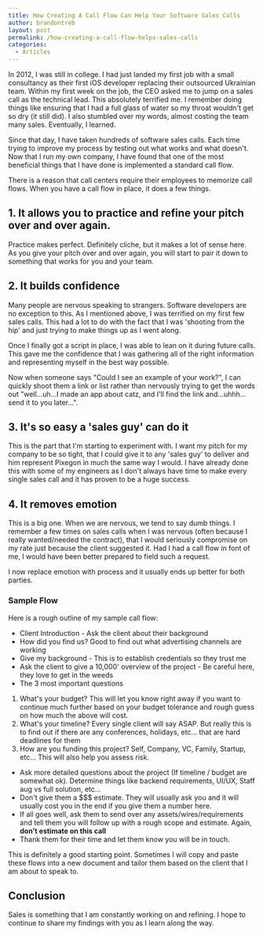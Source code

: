 ```yaml
---
title: How Creating A Call Flow Can Help Your Software Sales Calls
author: brandontreb
layout: post
permalink: /how-creating-a-call-flow-helps-sales-calls
categories:
  - Articles
---
```

 
In 2012, I was still in college. I had just landed my first job with a small consultancy as their first iOS developer replacing their outsourced Ukrainian team. Within my first week on the job, the CEO asked me to jump on a sales call as the technical lead.  This absolutely terrified me.  I remember doing things like ensuring that I had a full glass of water so my throat wouldn't get so dry (it still did).  I also stumbled over my words, almost costing the team many sales.  Eventually, I learned.

Since that day, I have taken hundreds of software sales calls.  Each time trying to improve my process by testing out what works and what doesn't.  Now that I run my own company, I have found that one of the most beneficial things that I have done is implemented a standard call flow.

There is a reason that call centers require their employees to memorize call flows.  When you have a call flow in place, it does a few things. 

## 1. It allows you to practice and refine your pitch over and over again. 

Practice makes perfect.  Definitely cliche, but it makes a lot of sense here. As you give your pitch over and over again, you will start to pair it down to something that works for you and your team.

## 2. It builds confidence

Many people are nervous speaking to strangers. Software developers are no exception to this.  As I mentioned above, I was terrified on my first few sales calls.  This had a lot to do with the fact that I was 'shooting from the hip' and just trying to make things up as I went along.

Once I finally got a script in place, I was able to lean on it during future calls.  This gave me the confidence that I was gathering all of the right information and representing myself in the best way possible. 

Now when someone says "Could I see an example of your work?", I can quickly shoot them a link or list rather than nervously trying to get the words out "well...uh...I made an app about catz, and I'll find the link and...uhhh... send it to you later...".

## 3. It's so easy a 'sales guy' can do it

This is the part that I'm starting to experiment with.  I want my pitch for my company to be so tight, that I could give it to any 'sales guy' to deliver and him represent Pixegon in much the same way I would.  I have already done this with some of my engineers as I don't always have time to make every single sales call and it has proven to be a huge success.

## 4. It removes emotion

This is a big one. When we are nervous, we tend to say dumb things.  I remember a few times on sales calls when I was nervous (often because I really wanted/needed the contract), that I would seriously compromise on my rate just because the client suggested it.  Had I had a call flow in font of me, I would have been better prepared to field such a request. 

I now replace emotion with process and it usually ends up better for both parties.

### Sample Flow

Here is a rough outline of my sample call flow:

- Client Introduction - Ask the client about their background
- How did you find us? Good to find out what advertising channels are working
- Give my background - This is to establish credentials so they trust me
- Ask the client to give a 10,000' overview of the project - Be careful here, they love to get in the weeds
- The 3 most important questions
 1. What's your budget? This will let you know right away if you want to continue much further based on your budget tolerance and rough guess on how much the above will cost.
 2. What's your timeline? Every single client will say ASAP.  But really this is to find out if there are any conferences, holidays, etc... that are hard deadlines for them
 3. How are you funding this project? Self, Company, VC, Family, Startup, etc... This will also help you assess risk.
- Ask more detailed questions about the project (If timeline / budget are somewhat ok).  Determine things like backend requirements, UI/UX, Staff aug vs full solution, etc...
- Don't give them a $$$ estimate. They will usually ask you and it will usually cost you in the end if you give them a number here.
- If all goes well, ask them to send over any assets/wires/requirements and tell them you will follow up with a rough scope and estimate. Again, **don't estimate on this call** 
- Thank them for their time and let them know you will be in touch.

This is definitely a good starting point.  Sometimes I will copy and paste these flows into a new document and tailor them based on the client that I am about to speak to. 

## Conclusion 

Sales is something that I am constantly working on and refining.  I hope to continue to share my findings with you as I learn along the way.


 

 
